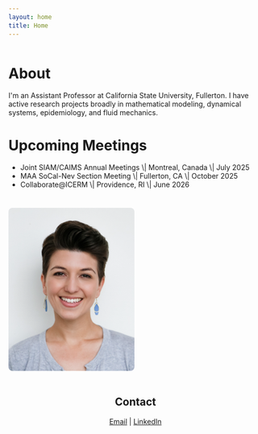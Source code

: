 ```yaml
---
layout: home
title: Home
---
```


<div style="display: flex; align-items: flex-start; gap: 1.5rem; flex-wrap: wrap;">
  <div style="flex: 1; min-width: 250px;">
    <h1>About</h1>
    <p>I'm an Assistant Professor at California State University, Fullerton. I have active research projects broadly in mathematical modeling, dynamical systems, epidemiology, and fluid mechanics.</p>
    <h1>Upcoming Meetings</h1>
    <ul>
      <li>
        Joint SIAM/CAIMS Annual Meetings \| Montreal, Canada \| July 2025
      </li>
      <li>
        MAA SoCal-Nev Section Meeting \| Fullerton, CA \| October 2025
      </li>
      <li>
        Collaborate@ICERM \| Providence, RI \| June 2026
      </li>
    </ul>
  </div>
  <div style="flex: 0 0 250px;">
    <img src="/images/2022_0Kurianski_headshot.png" alt="Kristin Kurianski headshot" style="max-width: 100%; border-radius: 8px;" />
  </div>
</div>
<br />

<h2 style="text-align:center;">Contact</h2>
<div style="text-align:center;">
  <a href="mailto:kkurianski@fullerton.edu">Email</a> | 
  <a href="https://www.linkedin.com/in/kristin-kurianski">LinkedIn</a>
</div>
